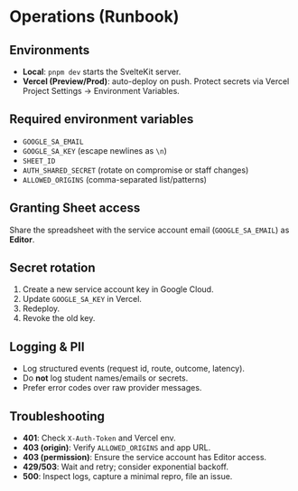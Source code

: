 # Operations (Runbook)

## Environments
- **Local**: `pnpm dev` starts the SvelteKit server.
- **Vercel (Preview/Prod)**: auto-deploy on push. Protect secrets via Vercel Project Settings → Environment Variables.

## Required environment variables
- `GOOGLE_SA_EMAIL`
- `GOOGLE_SA_KEY` (escape newlines as `\n`)
- `SHEET_ID`
- `AUTH_SHARED_SECRET` (rotate on compromise or staff changes)
- `ALLOWED_ORIGINS` (comma-separated list/patterns)

## Granting Sheet access
Share the spreadsheet with the service account email (`GOOGLE_SA_EMAIL`) as **Editor**.

## Secret rotation
1. Create a new service account key in Google Cloud.
2. Update `GOOGLE_SA_KEY` in Vercel.
3. Redeploy.
4. Revoke the old key.

## Logging & PII
- Log structured events (request id, route, outcome, latency).
- Do **not** log student names/emails or secrets.
- Prefer error codes over raw provider messages.

## Troubleshooting
- **401**: Check `X-Auth-Token` and Vercel env.
- **403 (origin)**: Verify `ALLOWED_ORIGINS` and app URL.
- **403 (permission)**: Ensure the service account has Editor access.
- **429/503**: Wait and retry; consider exponential backoff.
- **500**: Inspect logs, capture a minimal repro, file an issue.

